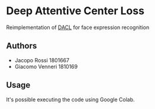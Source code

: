 # Deep Attentive Center Loss

Reimplementation of [DACL](https://paperswithcode.com/paper/facial-expression-recognition-in-the-wild-via) for face expression recognition

## Authors

* Jacopo Rossi 1801667
* Giacomo Venneri 1810169

## Usage
It's possible executing the code using Google Colab.
